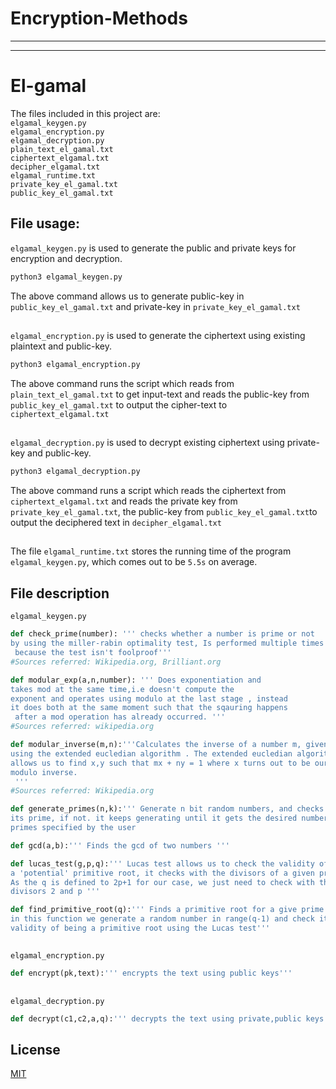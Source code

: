 # Encryption-Methods
---  
---

# El-gamal 

The files included in this project are:  
 ```elgamal_keygen.py```  
```elgamal_encryption.py```  
```elgamal_decryption.py```  
```plain_text_el_gamal.txt```  
```ciphertext_elgamal.txt```  
```decipher_elgamal.txt```   
```elgamal_runtime.txt```  
```private_key_el_gamal.txt```  
```public_key_el_gamal.txt```

## File usage:  
```elgamal_keygen.py```   is used to generate the public and private keys for encryption and decryption.  
```bash
python3 elgamal_keygen.py
```  
The above command allows us to generate public-key in ```public_key_el_gamal.txt```  and private-key in ```private_key_el_gamal.txt```
##

```elgamal_encryption.py```  is used to generate the ciphertext using existing plaintext and public-key.  
```bash
python3 elgamal_encryption.py
```  
The above command runs the script which reads from ```plain_text_el_gamal.txt``` to get input-text and reads the public-key from ```public_key_el_gamal.txt``` to output the cipher-text to ```ciphertext_elgamal.txt```

##
  
```elgamal_decryption.py``` is used to decrypt existing ciphertext using private-key and public-key.
```bash
python3 elgamal_decryption.py
```
The above command runs a script which reads the ciphertext from ```ciphertext_elgamal.txt``` and reads the private key from ```private_key_el_gamal.txt```, the public-key from ```public_key_el_gamal.txt```to output the deciphered text in ```decipher_elgamal.txt```

##
The file ```elgamal_runtime.txt``` stores the running time of the program  ```elgamal_keygen.py```, which comes out to be ```5.5s``` on average. 

## File description 
```elgamal_keygen.py```  


```python
def check_prime(number): ''' checks whether a number is prime or not
by using the miller-rabin optimality test, Is performed multiple times
 because the test isn't foolproof'''
#Sources referred: Wikipedia.org, Brilliant.org
```

```python
def modular_exp(a,n,number): ''' Does exponentiation and 
takes mod at the same time,i.e doesn't compute the 
exponent and operates using modulo at the last stage , instead
it does both at the same moment such that the sqauring happens
 after a mod operation has already occurred. '''
#Sources referred: wikipedia.org
```

```python
def modular_inverse(m,n):'''Calculates the inverse of a number m, given modulo n 
using the extended eucledian algorithm . The extended eucledian algorithm
allows us to find x,y such that mx + ny = 1 where x turns out to be our 
modulo inverse.
 '''
#Sources referred: Wikipedia.org
```

```python
def generate_primes(n,k):''' Generate n bit random numbers, and checks whether 
its prime, if not. it keeps generating until it gets the desired number of 
primes specified by the user
```

```python
def gcd(a,b):''' Finds the gcd of two numbers '''
```

```python
def lucas_test(g,p,q):''' Lucas test allows us to check the validity of
a 'potential' primitive root, it checks with the divisors of a given prime q.
As the q is defined to 2p+1 for our case, we just need to check with the 
divisors 2 and p '''
```

```python
def find_primitive_root(q):''' Finds a primitive root for a give prime q,
in this function we generate a random number in range(q-1) and check its 
validity of being a primitive root using the Lucas test'''
```
##
```elgamal_encryption.py```
```python
def encrypt(pk,text):''' encrypts the text using public keys'''
```
##
```elgamal_decryption.py```
```python
def decrypt(c1,c2,a,q):''' decrypts the text using private,public keys'''
```  
## License
[MIT](https://choosealicense.com/licenses/mit/)

